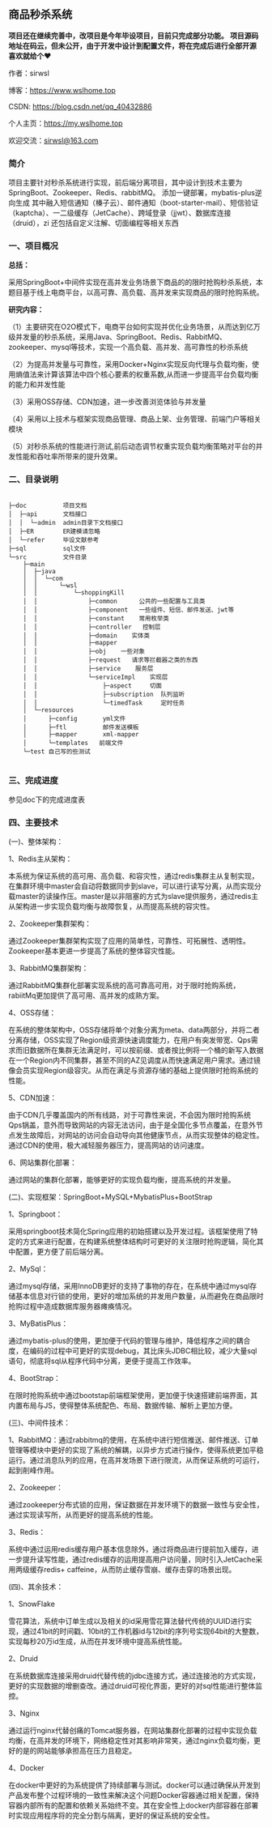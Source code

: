 ## 商品秒杀系统

**项目还在继续完善中，改项目是今年毕设项目，目前只完成部分功能。**
**项目源码地址在码云，但未公开，由于开发中设计到配置文件，将在完成后进行全部开源** 
**喜欢就给个♥** 

作者：sirwsl

博客：https://www.wslhome.top

CSDN: https://blog.csdn.net/qq_40432886

个人主页：https://my.wslhome.top

欢迎交流：sirwsl@163.com



### 简介

项目主要针对秒杀系统进行实现，前后端分离项目，其中设计到技术主要为SpringBoot、Zookeeper、Redis、rabbitMQ。
添加一键部署，mybatis-plus逆向生成 其中融入短信通知（榛子云）、邮件通知（boot-starter-mail）、短信验证（kaptcha）、一二级缓存（JetCache）、跨域登录（jjwt）、数据库连接（druid），zi
还包括自定义注解、切面编程等相关东西

### 一、项目概况
**总括：** 

采用SpringBoot+中间件实现在高并发业务场景下商品的的限时抢购秒杀系统，本题目基于线上电商平台，以高可靠、高负载、高并发来实现商品的限时抢购系统。

**研究内容：**

（1）主要研究在O2O模式下，电商平台如何实现并优化业务场景，从而达到亿万级并发量的秒杀系统，采用Java、SpringBoot、Redis、RabbitMQ、zookeeper、mysql等技术，实现一个高负载、高并发、高可靠性的秒杀系统

（2）为提高并发量与可靠性，采用Docker+Nginx实现反向代理与负载均衡，使用熵值法来计算该算法中四个核心要素的权重系数,从而进一步提高平台负载均衡的能力和并发性能

（3）采用OSS存储、CDN加速，进一步改善浏览体验与并发量

（4）采用以上技术与框架实现商品管理、商品上架、业务管理、前端门户等相关模块

（5）对秒杀系统的性能进行测试,前后动态调节权重实现负载均衡策略对平台的并发性能和吞吐率所带来的提升效果。

### 二、目录说明
```

├─doc          项目文档
│  ├─api       文档接口
│  │  └─admin  admin目录下文档接口
│  ├─ER        ER建模请忽略
│  └─refer     毕设文献参考
├─sql          sql文件
└─src		   文件目录
    ├─main
    │  ├─java
    │  │  └─com
    │  │      └─wsl
    │  │          └─shoppingKill
    │  │              ├─common      公共的一些配置与工具类
    │  │              ├─component   一些组件、短信、邮件发送、jwt等
    │  │              ├─constant    常用枚举类
    │  │              ├─controller   控制层
    │  │              ├─domain    实体类
    │  │              ├─mapper 
    │  │              ├─obj    一些对象
    │  │              ├─request   请求等拦截器之类的东西
    │  │              ├─service    服务层
    │  │              └─serviceImpl    实现层
    │  │                  ├─aspect     切面
    │  │                  ├─subscription  队列监听
    │  │                  └─timedTask     定时任务
    │  └─resources
    │      ├─config       yml文件
    │      ├─ftl          邮件发送模板
    │      ├─mapper       xml-mapper
    │      └─templates   前端文件
    └─test 自己写的些测试
     

```

### 三、完成进度

参见doc下的完成进度表



  

### 四、主要技术

(一)、整体架构：

1、Redis主从架构：

本系统为保证系统的高可用、高负载、和容灾性，通过redis集群主从复制实现，在集群环境中master会自动将数据同步到slave，可以进行读写分离，从而实现分载master的读操作压。master是以非阻塞的方式为slave提供服务，通过redis主从架构进一步实现负载均衡与故障恢复，从而提高系统的容灾性。

2、Zookeeper集群架构：

通过Zookeeper集群架构实现了应用的简单性，可靠性、可拓展性、透明性。Zookeeper基本更进一步提高了系统的整体容灾性能。

3、RabbitMQ集群架构：

通过RabbitMQ集群化部署实现系统的高可靠高可用，对于限时抢购系统，rabiitMq更加提供了高可用、高并发的成熟方案。

4、OSS存储：

在系统的整体架构中，OSS存储将单个对象分离为meta、data两部分，并将二者分离存储，OSS实现了Region级资源快速调度能力，在用户有突发带宽、Qps需求而旧数据所在集群无法满足时，可以按前缀、或者按比例将一个桶的新写入数据在一个Region内不同集群，甚至不同的AZ见调度从而快速满足用户需求。通过镜像会员实现Region级容灾。从而在满足与资源存储的基础上提供限时抢购系统的性能。

5、CDN加速：

由于CDN几乎覆盖国内的所有线路，对于可靠性来说，不会因为限时抢购系统Qps锅盖，意外而导致网站的内容无法访问，由于是全国化多节点覆盖，在意外节点发生故障后，对网站的访问会自动导向其他健康节点，从而实现整体的稳定性。通过CDN的使用，极大减轻服务器压力，提高网站的访问速度。

6、网站集群化部署：

通过网站的集群化部署，能够更好的实现负载均衡，提高系统的并发量。



(二)、实现框架：SpringBoot+MySQL+MybatisPlus+BootStrap

1、Springboot：

采用springboot技术简化Spring应用的初始搭建以及开发过程。该框架使用了特定的方式来进行配置，在构建系统整体结构时可更好的关注限时抢购逻辑，简化其中配置，更方便了前后端分离。

2、MySql：

通过mysql存储，采用InnoDB更好的支持了事物的存在，在系统中通过mysql存储基本信息对行锁的使用，更好的增加系统的并发用户数量，从而避免在商品限时抢购过程中造成数据库服务器瘫痪情况。

3、MyBatisPlus：

通过mybatis-plus的使用，更加便于代码的管理与维护，降低程序之间的耦合度，在编码的过程中可更好的实现debug，其比床头JDBC相比较，减少大量sql语句，彻底将sql从程序代码中分离，更便于提高工作效率。

4、BootStrap：

在限时抢购系统中通过bootstap前端框架使用，更加便于快速搭建前端界面，其内置布局与JS，使得整体系统配色、布局、数据传输、解析上更加方便。

(三)、中间件技术：

1、RabbitMQ：通过rabbitmq的使用，在系统中进行短信推送、邮件推送、订单管理等模块中更好的实现了系统的解耦，以异步方式进行操作，使得系统更加平稳运行。通过消息队列的应用，在高并发场景下进行限流，从而保证系统的可运行，起到削峰作用。

2、Zookeeper：

通过zookeeper分布式锁的应用，保证数据在并发环境下的数据一致性与安全性，通过实现读写所，从而更好的提高系统的性能。

3、Redis：

系统中通过运用redis缓存用户基本信息除外，通过将商品进行提前加入缓存，进一步提升读写性能，通过redis缓存的运用提高用户访问量，同时引入JetCache采用两级缓存redis+ caffeine，从而防止缓存雪崩、缓存击穿的场景出现。

(四)、其余技术：

1、SnowFlake

雪花算法，系统中订单生成以及相关的id采用雪花算法替代传统的UUID进行实现，通过41bit的时间戳、10bit的工作机器id与12bit的序列号实现64bit的大整数，实现每秒20万id生成，从而在并发环境中提高系统性能。

2、Druid

在系统数据库连接采用druid代替传统的jdbc连接方式，通过连接池的方式实现，更好的实现数据的增删查改。通过druid可视化界面，更好的对sql性能进行整体监控。

3、Nginx

通过运行nginx代替创痛的Tomcat服务器，在网站集群化部署的过程中实现负载均衡，在高并发的环境下，网络稳定性对其影响非常笑，通过nginx负载均衡，更好的是的网站能够承担高在压力且稳定。

4、Docker

在docker中更好的为系统提供了持续部署与测试。docker可以通过确保从开发到产品发布整个过程环境的一致性来解决这个问题Docker容器通过相关配置，保持容器内部所有的配置和依赖关系始终不变。其在安全性上docker内部容器在部署时实现应用程序将的完全分割与隔离，更好的保证系统的安全性。





